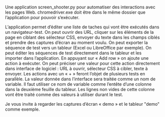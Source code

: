 Une application screen_shooter.py pour automatiser des interactions avec les pages Web. chromedriver.exe doit être dans le même dossier que l’application pour pouvoir s’exécuter.

L’application permet d’éditer une liste de taches qui vont être exécutés dans un navigateur-test. On peut ouvrir des URL, cliquer sur les éléments de la page en ciblant des sélecteur CSS, envoyer du texte dans les champs ciblés et prendre des captures d’écran au moment voulu. On peut exporter la séquence de test vers un tableur (Excel ou LibreOffice par exemple). On peut éditer les séquences de test directement dans le tableur et les importer dans l’application.
En appuyant sur « Add row » on ajoute une action à exécuter. On peut préciser une valeur pour cette action directement dans interface de logiciel : URL à ouvrir, sélecteur CSS à cibler, texte à envoyer.
Les actions avec un « + » feront l’objet de plusieurs tests en parallèle. La valeur donnée dans l’interface sera traitée comme un nom de variable. Il faut utiliser ce nom de variable comme l’entête d’une colonne dans la deuxième feuille du tableur. Les lignes non vides de cette colonne vont être traité comme des valeurs à utiliser durant le test.

Je vous invite à regarder les captures d’écran « demo » et le tableur "demo" comme exemple.
